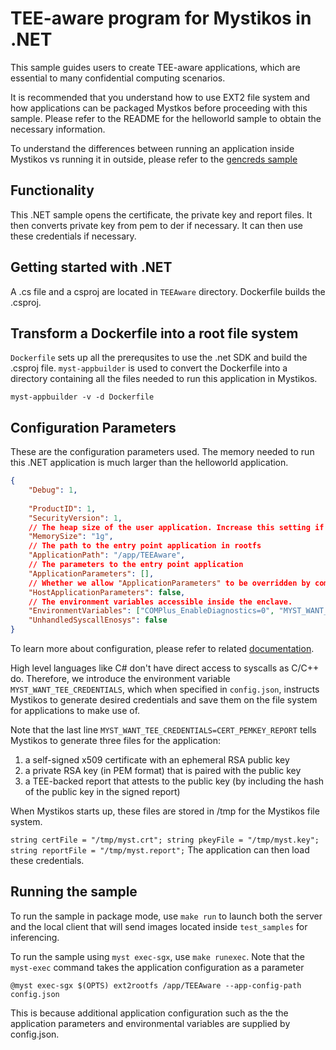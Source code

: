 # TEE-aware program for Mystikos in .NET

This sample guides users to create TEE-aware applications, which are
essential to many confidential computing scenarios.

It is recommended that you understand how to use EXT2 file system and how applications can be packaged
Mystkos before proceeding with this sample. Please refer to the README for the helloworld sample
to obtain the necessary information.

To understand the differences between running an application inside Mystikos vs running it in outside,
please refer to the [gencreds sample](../gencreds/README.md)

## Functionality

This .NET sample opens the certificate, the private key and report files. It then converts private key from pem to der if necessary.
It can then use these credentials if necessary.

## Getting started with .NET

A .cs file and a csproj are located in `TEEAware` directory.
Dockerfile builds the .csproj.

## Transform a Dockerfile into a root file system

`Dockerfile` sets up all the prerequsites to use the .net SDK and build the .csproj file.
`myst-appbuilder` is used to convert the Dockerfile into a directory containing all the files needed to run this application in Mystikos.
```
myst-appbuilder -v -d Dockerfile
```

## Configuration Parameters

These are the configuration parameters used. The memory needed to run this .NET application is much larger than the helloworld application.
```json
{
    "Debug": 1,
     
    "ProductID": 1,
    "SecurityVersion": 1,    
    // The heap size of the user application. Increase this setting if your app experienced OOM.
    "MemorySize": "1g",
    // The path to the entry point application in rootfs
    "ApplicationPath": "/app/TEEAware",
    // The parameters to the entry point application
    "ApplicationParameters": [],
    // Whether we allow "ApplicationParameters" to be overridden by command line options of "myst exec"
    "HostApplicationParameters": false,
    // The environment variables accessible inside the enclave.
    "EnvironmentVariables": ["COMPlus_EnableDiagnostics=0", "MYST_WANT_TEE_CREDENTIALS=CERT_PEMKEY_REPORT"],
    "UnhandledSyscallEnosys": false
}
```
To learn more about configuration, please refer to related [documentation](../../../doc/sign-package.md).

High level languages like C# don't have direct access to syscalls as
C/C++ do. Therefore, we introduce the environment variable
`MYST_WANT_TEE_CREDENTIALS`, which when specified in `config.json`, instructs
Mystikos to generate desired credentials and save them on the file system
for applications to make use of.


Note that the last line `MYST_WANT_TEE_CREDENTIALS=CERT_PEMKEY_REPORT` tells
Mystikos to generate three files for the application:
1. a self-signed x509
certificate with an ephemeral RSA public key
1. a private RSA key (in PEM format) that is paired with the public key
1. a TEE-backed report that attests to the public key (by including the
hash of the public key in the signed report)

When Mystikos starts up, these files are stored in /tmp for the Mystikos file system.

`
string certFile = "/tmp/myst.crt";
string pkeyFile = "/tmp/myst.key";
string reportFile = "/tmp/myst.report";
`
The application can then load these credentials. 


## Running the sample

To run the sample in package mode, use `make run` to launch both the server and the local client that will
send images located inside `test_samples` for inferencing.

To run the sample using `myst exec-sgx`, use `make runexec`. Note that the `myst-exec` command takes the application configuration as a parameter
```
@myst exec-sgx $(OPTS) ext2rootfs /app/TEEAware --app-config-path config.json
```
This is because additional application configuration such as the the application parameters and environmental variables are supplied by config.json.
